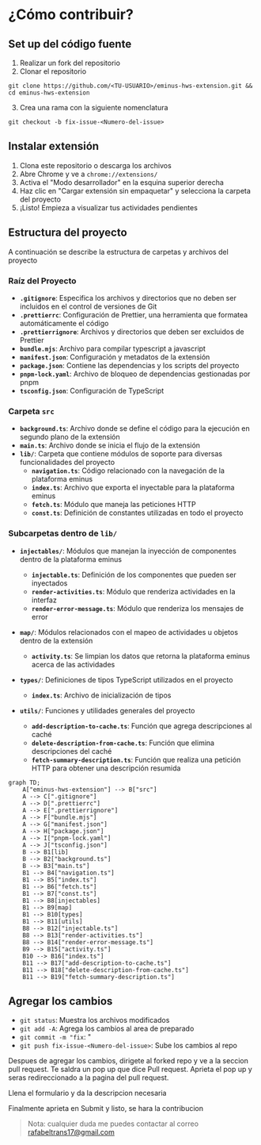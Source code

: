 # ¿Cómo contribuir?

## Set up del código fuente

1. Realizar un fork del repositorio
2. Clonar el repositorio

```terminal
git clone https://github.com/<TU-USUARIO>/eminus-hws-extension.git && cd eminus-hws-extension
```

3. Crea una rama con la siguiente nomenclatura

```terminal
git checkout -b fix-issue-<Numero-del-issue>
```

## Instalar extensión

1. Clona este repositorio o descarga los archivos
2. Abre Chrome y ve a `chrome://extensions/`
3. Activa el "Modo desarrollador" en la esquina superior derecha
4. Haz clic en "Cargar extensión sin empaquetar" y selecciona la carpeta del proyecto
5. ¡Listo! Empieza a visualizar tus actividades pendientes

## Estructura del proyecto

A continuación se describe la estructura de carpetas y archivos del proyecto

### Raíz del Proyecto

- **`.gitignore`**: Especifica los archivos y directorios que no deben ser incluidos en el control de versiones de Git
- **`.prettierrc`**: Configuración de Prettier, una herramienta que formatea automáticamente el código
- **`.prettierrignore`**: Archivos y directorios que deben ser excluidos de Prettier
- **`bundle.mjs`**: Archivo para compilar typescript a javascript
- **`manifest.json`**: Configuración y metadatos de la extensión
- **`package.json`**: Contiene las dependencias y los scripts del proyecto
- **`pnpm-lock.yaml`**: Archivo de bloqueo de dependencias gestionadas por pnpm
- **`tsconfig.json`**: Configuración de TypeScript

### Carpeta `src`

- **`background.ts`**: Archivo donde se define el código para la ejecución en segundo plano de la extensión
- **`main.ts`**: Archivo donde se inicia el flujo de la extensión
- **`lib/`**: Carpeta que contiene módulos de soporte para diversas funcionalidades del proyecto
  - **`navigation.ts`**: Código relacionado con la navegación de la plataforma eminus
  - **`index.ts`**: Archivo que exporta el inyectable para la plataforma eminus
  - **`fetch.ts`**: Módulo que maneja las peticiones HTTP
  - **`const.ts`**: Definición de constantes utilizadas en todo el proyecto

### Subcarpetas dentro de `lib/`

- **`injectables/`**: Módulos que manejan la inyección de componentes dentro de la plataforma eminus
  - **`injectable.ts`**: Definición de los componentes que pueden ser inyectados
  - **`render-activities.ts`**: Módulo que renderiza actividades en la interfaz
  - **`render-error-message.ts`**: Módulo que renderiza los mensajes de error
- **`map/`**: Módulos relacionados con el mapeo de actividades u objetos dentro de la extensión

  - **`activity.ts`**: Se limpian los datos que retorna la plataforma eminus acerca de las actividades

- **`types/`**: Definiciones de tipos TypeScript utilizados en el proyecto

  - **`index.ts`**: Archivo de inicialización de tipos

- **`utils/`**: Funciones y utilidades generales del proyecto
  - **`add-description-to-cache.ts`**: Función que agrega descripciones al caché
  - **`delete-description-from-cache.ts`**: Función que elimina descripciones del caché
  - **`fetch-summary-description.ts`**: Función que realiza una petición HTTP para obtener una descripción resumida

```mermaid
graph TD;
    A["eminus-hws-extension"] --> B["src"]
    A --> C[".gitignore"]
    A --> D[".prettierrc"]
    A --> E[".prettierrignore"]
    A --> F["bundle.mjs"]
    A --> G["manifest.json"]
    A --> H["package.json"]
    A --> I["pnpm-lock.yaml"]
    A --> J["tsconfig.json"]
    B --> B1[lib]
    B --> B2["background.ts"]
    B --> B3["main.ts"]
    B1 --> B4["navigation.ts"]
    B1 --> B5["index.ts"]
    B1 --> B6["fetch.ts"]
    B1 --> B7["const.ts"]
    B1 --> B8[injectables]
    B1 --> B9[map]
    B1 --> B10[types]
    B1 --> B11[utils]
    B8 --> B12["injectable.ts"]
    B8 --> B13["render-activities.ts"]
    B8 --> B14["render-error-message.ts"]
    B9 --> B15["activity.ts"]
    B10 --> B16["index.ts"]
    B11 --> B17["add-description-to-cache.ts"]
    B11 --> B18["delete-description-from-cache.ts"]
    B11 --> B19["fetch-summary-description.ts"]
```

## Agregar los cambios

- `git status`: Muestra los archivos modificados
- `git add -A`: Agrega los cambios al area de preparado
- `git commit -m "fix`: <Explica los cambios>"
- `git push fix-issue-<Numero-del-issue>`: Sube los cambios al repo

Despues de agregar los cambios, dirigete al forked repo y ve a la seccion pull request. Te saldra un pop up que dice Pull request. Aprieta el pop up y seras redireccionado a la pagina del pull request.

Llena el formulario y da la descripcion necesaria

Finalmente aprieta en Submit y listo, se hara la contribucion

> Nota: cualquier duda me puedes contactar al correo rafabeltrans17@gmail.com
